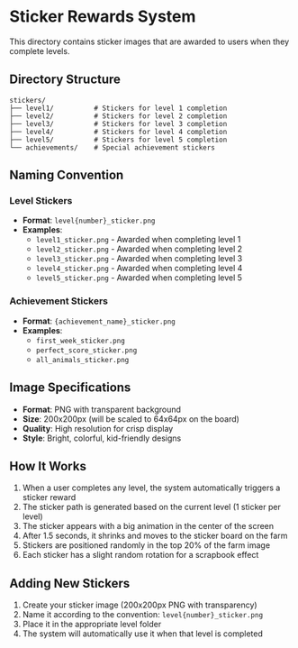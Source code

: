 # Sticker Rewards System

This directory contains sticker images that are awarded to users when they complete levels.

## Directory Structure

```
stickers/
├── level1/          # Stickers for level 1 completion
├── level2/          # Stickers for level 2 completion  
├── level3/          # Stickers for level 3 completion
├── level4/          # Stickers for level 4 completion
├── level5/          # Stickers for level 5 completion
└── achievements/    # Special achievement stickers
```

## Naming Convention

### Level Stickers
- **Format**: `level{number}_sticker.png`
- **Examples**:
  - `level1_sticker.png` - Awarded when completing level 1
  - `level2_sticker.png` - Awarded when completing level 2
  - `level3_sticker.png` - Awarded when completing level 3
  - `level4_sticker.png` - Awarded when completing level 4
  - `level5_sticker.png` - Awarded when completing level 5

### Achievement Stickers
- **Format**: `{achievement_name}_sticker.png`
- **Examples**:
  - `first_week_sticker.png`
  - `perfect_score_sticker.png`
  - `all_animals_sticker.png`

## Image Specifications

- **Format**: PNG with transparent background
- **Size**: 200x200px (will be scaled to 64x64px on the board)
- **Quality**: High resolution for crisp display
- **Style**: Bright, colorful, kid-friendly designs

## How It Works

1. When a user completes any level, the system automatically triggers a sticker reward
2. The sticker path is generated based on the current level (1 sticker per level)
3. The sticker appears with a big animation in the center of the screen
4. After 1.5 seconds, it shrinks and moves to the sticker board on the farm
5. Stickers are positioned randomly in the top 20% of the farm image
6. Each sticker has a slight random rotation for a scrapbook effect

## Adding New Stickers

1. Create your sticker image (200x200px PNG with transparency)
2. Name it according to the convention: `level{number}_sticker.png`
3. Place it in the appropriate level folder
4. The system will automatically use it when that level is completed
